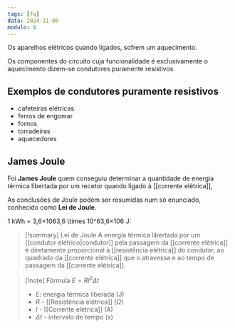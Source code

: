 ```yaml
---
tags: [fq]
data: 2024-11-06
modulo: 8
---
```


Os aparelhos elétricos quando ligados, sofrem um aquecimento.

Os componentes do circuito cuja funcionalidade é exclusivamente o aquecimento dizem-se condutores puramente resistivos.

## Exemplos de **condutores puramente resistivos**
- cafeteiras elétricas
- ferros de engomar
- fornos
- torradeiras
- aquecedores

## James Joule

Foi **James Joule** quem conseguiu determinar a quantidade de energia térmica libertada por um recetor quando ligado à [[corrente elétrica]],

As conclusões de Joule podem ser resumidas num só enunciado, conhecido como **Lei de Joule**.

1 kWh = 3,6×1063,6 \times 10^63,6×106 J:

> [!summary] Lei de Joule
> A energia térmica libertada por um [[condutor elétrico|condutor]] pela passagem da [[corrente elétrica]] é diretamente proporcional à [[resistência elétrica]] do condutor, ao quadrado da [[corrente elétrica]] que o atravessa e ao tempo de passagem da [[corrente elétrica]].

> [!note] Fórmula
> $E=RI^2\Delta t$
> - $E$: energia térmica liberada (J)
> - $R$ - [[Resistência elétrica]] ($\Omega$)
> - $I$ - [[Corrente elétrica]] (A)
> - $\Delta t$ - intervalo de tempo (s)

